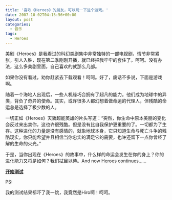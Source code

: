 ```yaml
---
title: '喜欢《Heroes》的朋友，可以玩一下这个游戏。'
date: 2007-10-02T04:15:56+00:00
layout: post
categories:
  - 音乐
tags:
  - Heroes
---
```

<!--more-->
美剧《Heroes》是我看过的科幻类剧集中非常独特的一部电视剧，情节非常紧张，引人入胜，现在第二季刚刚开播，就已经把我牢牢的套住了。呵呵。没有办法，这么多美剧里面，自己喜欢的就那么几部。

如果你没有看过<Heroes>，劝你赶紧去下载观看！呵呵。好了，废话不多说，下面是游戏啊。

随着一个海地人出现后，一些人机缘巧合拥有了超凡的能力。他们成为地球中的异类，背负了奇异的使命。其实，或许很多人都幻想着做命运的代理人，但残酷的命运总是选择了极少数的人。

一切正如《Heroes》天骄超能英雄的片头写道：“突然，你生命中原本美丽的变化会反过来出卖你，这也许很残酷。但是没有比自我保护更重要的了。一切都为了生存。这种进化的力量是没有感情的，就象地球本身，它只知道生命与死亡斗争的残酷现实，你只能希望并且相信当你忠实的满足它的需要，也许还留下一点你曾经了解的生命的火光。”

于是，当你出现在《Heroes》的故事中，什么样的命运会发生在你的身上？你的进化能力又将是如何？我们拭目以待。And now Heroes continues…… 

[**开始测试**](http://astro.sina.com.cn/t/2007-08-10/153441665.shtml)

PS:

我的测试结果都吓了我一跳，我竟然是Hiro啊！呵呵。